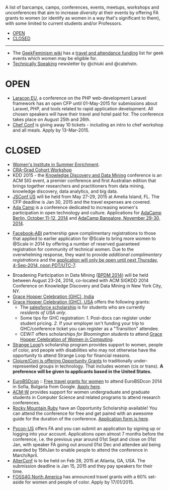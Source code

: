 A list of barcamps, camps, conferences, events, meetups, workshops and unconferences that aim to increase _diversity_ at their events by offering FA grants to women (or identify as women in a way that's significant to them), with some limited to current students and/or Professors.

- [OPEN](#open)
- [CLOSED](#closed)

---- 

- The [GeekFeminism wiki](http://geekfeminism.wikia.com/wiki/Geek_Feminism_Wiki) has a [travel and attendance funding](http://geekfeminism.wikia.com/wiki/Travel_funding) list for geek events which women may be eligible for.
- [Technically Speaking](http://tinyletter.com/techspeak) newsletter by @chiuki and @catehstn.

# OPEN
+ [Laracon EU](http://laracon.eu), a conference on the PHP web-development Laravel framework has an open CFP until 01-May-2015 for submissions about Laravel, PHP, and tools related to rapid application development. All chosen speakers will have their travel and hotel paid for. The conference takes place on August 25th and 26th. 
+ [Chef Conf](https://www.chef.io/blog/2015/03/05/apply-for-a-chefconf-2015-diversity-scholarship-by-march-13/) is giving away 10 tickets - including an intro to chef workshop and all meals. Apply by 13-Mar-2015. 


# CLOSED 
+ [Women's Institute in Summer Enrichment](https://www.truststc.org/wise/).
+ [CRA-Grad Cohort Workshop](http://cra-w.org/ArticleDetails/tabid/77/ArticleID/55/Default.aspx)
+ KDD 2015 - the [Knowledge Discovery and Data Mining](http://www.kdd.org/kdd2015/) conference is an ACM SIG event, a premier conference and first Australian edition that brings together researchers and practitioners from data mining, knowledge discovery, data analytics, and big data.
+ [JSConf US](http://2015.jsconf.us/call-for-speakers.html) will be held from May 27-29, 2015 at Amelia Island, FL. The CFP deadline is Jan 30, 2015 and the travel expenses are covered.
+ [Ada Camp](http://adacamp.org/) is a conference dedicated to increasing women's participation in open technology and culture. Applications for [AdaCamp Berlin, October 11-12, 2014](http://berlin.adacamp.org/apply/) and [AdaCamp Bangalore, November 29-30, 2014](http://bangalore.adacamp.org/apply/).
- [Facebook-ABI](https://code.facebook.com/atscale) partnership gave complimentary registrations to those that applied to earlier application for @Scale to bring more women to @Scale in 2014 by offering a number of reserved guaranteed registration for community of technical women. Due to the overwhelming response, they want to provide *additional complimentary registrations* and the [application will only be open until next Thursday, 4-Sep-2014, noon PDT/UTC-7](https://docs.google.com/forms/d/1UuZxxPVtXAj42V5jV5VgEZMMfpG7UecWyvZqjEvWHs0/viewform).
+ Broadening Participation in Data Mining ([BPDM 2014](http://www.dataminingshop.com/2014/index.php)) will be held between August 23-24, 2014, co-located with ACM SIGKDD 2014 Conference on Knowledge Discovery and Data Mining in New York City, NY.
+ [Grace Hopper Celebration (GHC), India](http://gracehopper.org.in/)
+ [Grace Hopper Celebration (GHC), USA](http://gracehopper.org/) offers the following grants: 
   - The [salesforce scholarship](http://gracehopper.salesforceux.com) is for students who are currently *residents of USA only*. 
   - Some tips for GHC registration: *1.* Post-docs can register under student pricing. *2.* If your employer isn't funding your trip to GHC/conference ticket you can register as a "Transition" attendee.
   - CEWiT offers scholarships *for Bloomington students* to attend [Grace Hopper Celebration of Women in Computing](http://cewit.indiana.edu/news/ghc-scholarship.shtml).
+ [Strange Loop](https://thestrangeloop.com/attendees/diversity-scholarships)’s scholarship program provides support to women, people of color, and people with disabilities who may not otherwise have the opportunity to attend Strange Loop for financial reasons.
+ [Clojure/Conj is offering Opportunity Grants](http://clojure-conj.org/grants) to traditionally under-represented groups in technology. That includes women (cis or trans). __A preference will be given to applicants based in the United States.__
- [EuroBSDcon](http://2014.eurobsdcon.org/) :: [Free travel grants for women](http://geekfeminism.org/2014/08/23/quick-hit-free-tracavel-grants-for-women-to-attend-eurobsdcon-2014-in-sofia-bulgaria/) to attend EuroBSDcon 2014 in Sofia, Bulgaria from Google. [Apply here](https://docs.google.com/spreadsheet/viewform?formkey=dHpHa1JJbTFSY2ZOTHFSUXEyUzNGY2c6MA).
- [ACM-W](http://women.acm.org/scholarship) provides support for women undergraduate and graduate students in Computer Science and related programs to attend research conferences.
- [Rocky Mountain Ruby](http://rockymtnruby.com/) have an Opportunity Scholarship available! You can attend the conference for free and get paired with an awesome guide for the duration of the conference. [Application form is here](https://docs.google.com/forms/d/1g1nP_XVAMm06KyxiwBmtkWhU2p7juUPRJj9cNzpz5yU/viewform).
+ [Pycon-US](https://us.pycon.org/2015/assistance/) offers FA and you can submit an application by signing up or logging into your account. Applications open almost 7 months before the conference, i.e. the previous year around 01st Sept and close on 01st Jan, with speaker FA going out around 01st Dec and attendee aid being awarded by 15thJan to enable people to attend the conference in March/April.
+ [AlterConf](http://www.alterconf.com/speak) is to be held on Feb 28, 2015 at Atlanta, GA, USA. The submission deadline is Jan 15, 2015 and they pay speakers for their time. 
+ [FOSS4G North America](https://2015.foss4g-na.org/news/foss4g-na-2015-conference-grants) has announced travel grants with a 60% set-aside for women and people of color. Apply by 17/01/2015.




